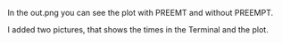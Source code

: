 In the out.png you can see the plot with PREEMT and without PREEMPT.

I added two pictures, that shows the times in the Terminal and the plot.
